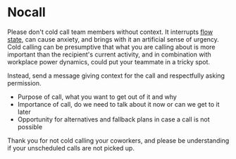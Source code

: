 Nocall
======

Please don't cold call team members without context. It interrupts [flow state](https://medium.com/software-development/the-people-that-work-for-you-need-to-get-into-flow-peopleware-4ad5d64b1467), can cause anxiety, and brings with it an artificial sense of urgency. Cold calling can be presumptive that what you are calling about is more important than the recipient's current activity, and in combination with workplace power dynamics, could put your teammate in a tricky spot.

Instead, send a message giving context for the call and respectfully asking permission.
  - Purpose of call, what you want to get out of it and why
  - Importance of call, do we need to talk about it now or can we get to it later
  - Opportunity for alternatives and fallback plans in case a call is not possible

Thank you for not cold calling your coworkers, and please be understanding if your unscheduled calls are not picked up.

